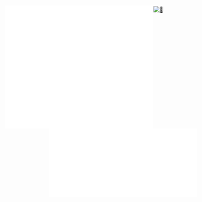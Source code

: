 
[<img align="left" width="390" alt="🦑" src="/general.svg">](#)
<!-- [<img align="right" width="390" alt="🦑" src="/medias.svg">](#) -->


[<img align="right" width="390" alt="🦑" src="/metrics.followup.svg">](#)

[<img align="center" width="390" alt="🦑" src="">](#)

<!-- <img align="left" width="390" height="50" alt="🦑" src="/placeholder.svg">  -->



